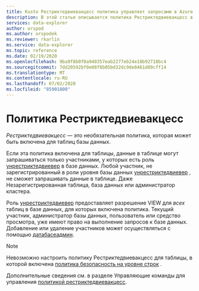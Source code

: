 ```yaml
---
title: Kusto Рестриктедвиевакцесс политика управляет запросами в Azure обозреватель данных
description: В этой статье описывается политика Рестриктедвиевакцесс в Azure обозреватель данных.
services: data-explorer
author: orspod
ms.author: orspodek
ms.reviewer: rkarlin
ms.service: data-explorer
ms.topic: reference
ms.date: 02/19/2020
ms.openlocfilehash: 9ba9f8b0f0a940357eab2277eb24e18b92718bc4
ms.sourcegitcommit: 7dd20592bf0e08f8b05bd32dc9de8461d89cff14
ms.translationtype: MT
ms.contentlocale: ru-RU
ms.lasthandoff: 07/02/2020
ms.locfileid: "85901800"
---
```

# <a name="restrictedviewaccess-policy"></a>Политика Рестриктедвиевакцесс

*Рестриктедвиевакцесс* — это необязательная политика, которая может быть включена для таблиц базы данных.

Если эта политика включена для таблицы, данные в таблице могут запрашиваться только участниками, у которых есть роль [унрестриктедвиевер](../management/access-control/role-based-authorization.md) в базе данных.
Любой участник, не зарегистрированный в роли уровня базы данных [унрестриктедвиевер](../management/access-control/role-based-authorization.md) , не сможет запрашивать данные в таблице. Даже Незарегистрированная таблица, база данных или администратор кластера.

Роль [унрестриктедвиевер](../management/access-control/role-based-authorization.md) предоставляет разрешение VIEW для *всех* таблиц в базе данных, для которых включена политика.
Текущий участник, администратор базы данных, пользователь или средство просмотра, уже имеют право на выполнение запросов к базе данных. Добавление или удаление участников может осуществляться с помощью [датабасеадмин](../management/access-control/role-based-authorization.md).

> [!NOTE]
> Невозможно настроить политику Рестриктедвиевакцесс для таблицы, в которой включена [политика безопасность на уровне строк](./rowlevelsecuritypolicy.md) .

Дополнительные сведения см. в разделе Управляющие команды для управления [политикой рестриктедвиевакцесс](../management/restrictedviewaccess-policy.md).

